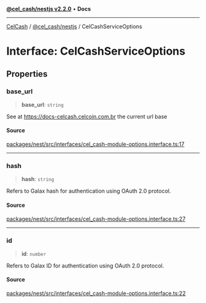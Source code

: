 [**@cel_cash/nestjs v2.2.0**](../README.md) • **Docs**

***

[CelCash](../../../packages.md) / [@cel\_cash/nestjs](../README.md) / CelCashServiceOptions

# Interface: CelCashServiceOptions

## Properties

### base\_url

> **base\_url**: `string`

See at https://docs-celcash.celcoin.com.br the current url base

#### Source

[packages/nest/src/interfaces/cel\_cash-module-options.interface.ts:17](https://github.com/Pyxlab/celcash/blob/f7cdc752c29f8a0dcef033e212602412d2050afc/packages/nest/src/interfaces/cel_cash-module-options.interface.ts#L17)

***

### hash

> **hash**: `string`

Refers to Galax hash for authentication using OAuth 2.0 protocol.

#### Source

[packages/nest/src/interfaces/cel\_cash-module-options.interface.ts:27](https://github.com/Pyxlab/celcash/blob/f7cdc752c29f8a0dcef033e212602412d2050afc/packages/nest/src/interfaces/cel_cash-module-options.interface.ts#L27)

***

### id

> **id**: `number`

Refers to Galax ID for authentication using OAuth 2.0 protocol.

#### Source

[packages/nest/src/interfaces/cel\_cash-module-options.interface.ts:22](https://github.com/Pyxlab/celcash/blob/f7cdc752c29f8a0dcef033e212602412d2050afc/packages/nest/src/interfaces/cel_cash-module-options.interface.ts#L22)
